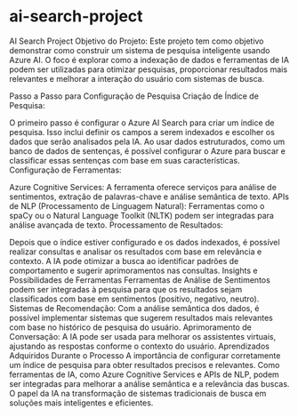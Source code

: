 # ai-search-project

AI Search Project
Objetivo do Projeto: Este projeto tem como objetivo demonstrar como construir um sistema de pesquisa inteligente usando Azure AI. O foco é explorar como a indexação de dados e ferramentas de IA podem ser utilizadas para otimizar pesquisas, proporcionar resultados mais relevantes e melhorar a interação do usuário com sistemas de busca.

Passo a Passo para Configuração de Pesquisa
Criação de Índice de Pesquisa:

O primeiro passo é configurar o Azure AI Search para criar um índice de pesquisa. Isso inclui definir os campos a serem indexados e escolher os dados que serão analisados pela IA.
Ao usar dados estruturados, como um banco de dados de sentenças, é possível configurar o Azure para buscar e classificar essas sentenças com base em suas características.
Configuração de Ferramentas:

Azure Cognitive Services: A ferramenta oferece serviços para análise de sentimentos, extração de palavras-chave e análise semântica de texto.
APIs de NLP (Processamento de Linguagem Natural): Ferramentas como o spaCy ou o Natural Language Toolkit (NLTK) podem ser integradas para análise avançada de texto.
Processamento de Resultados:

Depois que o índice estiver configurado e os dados indexados, é possível realizar consultas e analisar os resultados com base em relevância e contexto. A IA pode otimizar a busca ao identificar padrões de comportamento e sugerir aprimoramentos nas consultas.
Insights e Possibilidades de Ferramentas
Ferramentas de Análise de Sentimentos podem ser integradas à pesquisa para que os resultados sejam classificados com base em sentimentos (positivo, negativo, neutro).
Sistemas de Recomendação: Com a análise semântica dos dados, é possível implementar sistemas que sugerem resultados mais relevantes com base no histórico de pesquisa do usuário.
Aprimoramento de Conversação: A IA pode ser usada para melhorar os assistentes virtuais, ajustando as respostas conforme o contexto do usuário.
Aprendizados Adquiridos Durante o Processo
A importância de configurar corretamente um índice de pesquisa para obter resultados precisos e relevantes.
Como ferramentas de IA, como Azure Cognitive Services e APIs de NLP, podem ser integradas para melhorar a análise semântica e a relevância das buscas.
O papel da IA na transformação de sistemas tradicionais de busca em soluções mais inteligentes e eficientes.
